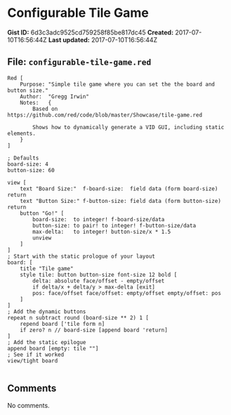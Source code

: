 # Configurable Tile Game

**Gist ID:** 6d3c3adc9525cd759258f85be817dc45
**Created:** 2017-07-10T16:56:44Z
**Last updated:** 2017-07-10T16:56:44Z

## File: `configurable-tile-game.red`

```Red
Red [
    Purpose: "Simple tile game where you can set the the board and button size."
    Author:  "Gregg Irwin"
    Notes:   {
        Based on https://github.com/red/code/blob/master/Showcase/tile-game.red
        
        Shows how to dynamically generate a VID GUI, including static elements.
    }
]

; Defaults
board-size: 4
button-size: 60

view [
    text "Board Size:"  f-board-size:  field data (form board-size)  return
    text "Button Size:" f-button-size: field data (form button-size) return
    button "Go!" [
        board-size:  to integer! f-board-size/data
        button-size: to pair! to integer! f-button-size/data
        max-delta:   to integer! button-size/x * 1.5
        unview
    ]
]
; Start with the static prologue of your layout
board: [
	title "Tile game"
	style tile: button button-size font-size 12 bold [
		delta: absolute face/offset - empty/offset
		if delta/x + delta/y > max-delta [exit]
		pos: face/offset face/offset: empty/offset empty/offset: pos
	]
]
; Add the dynamic buttons
repeat n subtract round (board-size ** 2) 1 [
    repend board ['tile form n]
    if zero? n // board-size [append board 'return]
]
; Add the static epilogue
append board [empty: tile ""]
; See if it worked
view/tight board


```

## Comments

No comments.
